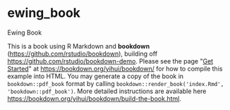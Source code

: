 # ewing_book
Ewing Book

This is a book using R Markdown and **bookdown** (https://github.com/rstudio/bookdown), building off
<https://github.com/rstudio/bookdown-demo>. Please see the page "[Get Started](https://bookdown.org/yihui/bookdown/get-started.html)" at https://bookdown.org/yihui/bookdown/ for how to compile this example into HTML. You may generate a copy of the book in `bookdown::pdf_book` format by calling `bookdown::render_book('index.Rmd', 'bookdown::pdf_book')`. More detailed instructions are available here https://bookdown.org/yihui/bookdown/build-the-book.html.
